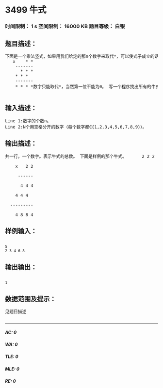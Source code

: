 # 3499 牛式   
### 时间限制： 1 s     空间限制： 16000 KB     题目等级： 白银  
## 题目描述：  

<pre>
下面是一个乘法竖式，如果用我们给定的那n个数字来取代*，可以使式子成立的话，我们就叫这个式子牛式。      * * *
   x    * *
    -------
      * * *
    * * *
    -------
    * * * *数字只能取代*，当然第一位不能为0。 写一个程序找出所有的牛式。  

</pre>
  
  
## 输入描述：  

<pre>
Line 1:数字的个数n。   
Line 2:N个用空格分开的数字（每个数字都∈{1,2,3,4,5,6,7,8,9}）。
</pre>
  
  
## 输出描述：  

<pre>
共一行，一个数字。表示牛式的总数。 下面是样例的那个牛式。      2 2 2
    x   2 2
     ------
      4 4 4
    4 4 4
  ---------
    4 8 8 4
</pre>
  
  
## 样例输入：  

<pre><code>
5  
2 3 4 6 8
</code></pre>
  
  
## 输出输出：  

<pre><code>
1
</code></pre>
  
  
## 数据范围及提示：  

<pre>
见题目描述  

</pre>
  
  
***  

##### AC: 0  
##### WA: 0  
##### TLE: 0  
##### MLE: 0  
##### RE: 0  
